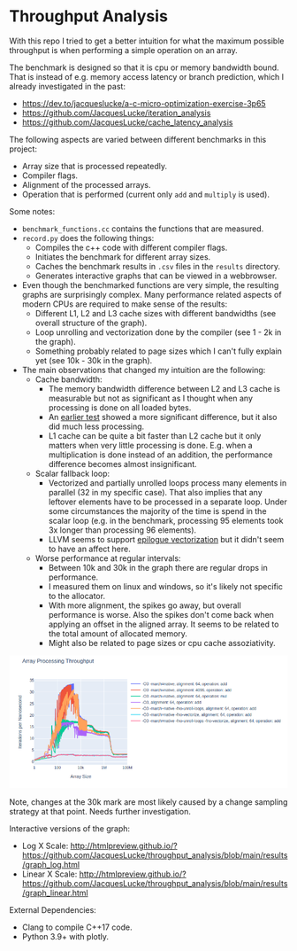 # Throughput Analysis

With this repo I tried to get a better intuition for what the maximum possible throughput is when performing a simple operation on an array.

The benchmark is designed so that it is cpu or memory bandwidth bound. That is instead of e.g. memory access latency or branch prediction, which I already investigated in the past:
* https://dev.to/jacqueslucke/a-c-micro-optimization-exercise-3p65
* https://github.com/JacquesLucke/iteration_analysis
* https://github.com/JacquesLucke/cache_latency_analysis

The following aspects are varied between different benchmarks in this project:
* Array size that is processed repeatedly.
* Compiler flags.
* Alignment of the processed arrays.
* Operation that is performed (current only `add` and `multiply` is used).

Some notes:
* `benchmark_functions.cc` contains the functions that are measured.
* `record.py` does the following things:
    * Compiles the c++ code with different compiler flags.
    * Initiates the benchmark for different array sizes.
    * Caches the benchmark results in `.csv` files in the `results` directory.
    * Generates interactive graphs that can be viewed in a webbrowser.
* Even though the benchmarked functions are very simple, the resulting graphs are surprisingly complex. Many performance related aspects of modern CPUs are required to make sense of the results:
    * Different L1, L2 and L3 cache sizes with different bandwidths (see overall structure of the graph).
    * Loop unrolling and vectorization done by the compiler (see 1 - 2k in the graph).
    * Something probably related to page sizes which I can't fully explain yet (see 10k - 30k in the graph).
* The main observations that changed my intuition are the following:
    * Cache bandwidth:
        * The memory bandwidth difference between L2 and L3 cache is measurable but not as significant as I thought when any processing is done on all loaded bytes.
        * An [earlier test](https://github.com/JacquesLucke/cache_latency_analysis/blob/master/cache_latency_L2_L3.png) showed a more significant difference, but it also did much less processing.
        * L1 cache can be quite a bit faster than L2 cache but it only matters when very little processing is done. E.g. when a multiplication is done instead of an addition, the performance difference becomes almost insignificant.
    * Scalar fallback loop:
        * Vectorized and partially unrolled loops process many elements in parallel (32 in my specific case). That also implies that any leftover elements have to be processed in a separate loop. Under some circumstances the majority of the time is spend in the scalar loop (e.g. in the benchmark, processing 95 elements took 3x longer than processing 96 elements).
        * LLVM seems to support [epilogue vectorization](https://llvm.org/docs/Vectorizers.html#epilogue-vectorization) but it didn't seem to have an affect here.
    * Worse performance at regular intervals:
        * Between 10k and 30k in the graph there are regular drops in performance. 
        * I measured them on linux and windows, so it's likely not specific to the allocator.
        * With more alignment, the spikes go away, but overall performance is worse. Also the spikes don't come back when applying an offset in the aligned array. It seems to be related to the total amount of allocated memory.
        * Might also be related to page sizes or cpu cache assoziativity.



![image](results/graph_readme.png)

Note, changes at the 30k mark are most likely caused by a change sampling strategy at that point. Needs further investigation.

Interactive versions of the graph:
* Log X Scale: http://htmlpreview.github.io/?https://github.com/JacquesLucke/throughput_analysis/blob/main/results/graph_log.html
* Linear X Scale: http://htmlpreview.github.io/?https://github.com/JacquesLucke/throughput_analysis/blob/main/results/graph_linear.html

External Dependencies:
* Clang to compile C++17 code.
* Python 3.9+ with plotly.
